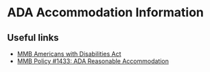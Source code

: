# ADA Accommodation Information

## Useful links
- [MMB Americans with Disabilities Act](https://mn.gov/mmb/employee-relations/equal-opportunity/ada/)
- [MMB Policy #1433: ADA Reasonable Accommodation](https://mn.gov/mmb-stat/equal-opportunity/ada/1433-reasonable-accommodation.pdf)
